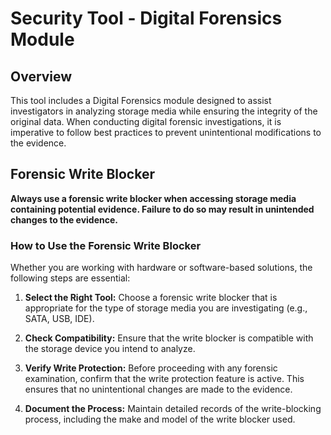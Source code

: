 # Security Tool - Digital Forensics Module

## Overview

<p>This tool includes a Digital Forensics module designed to assist investigators in analyzing storage media while ensuring the integrity of the original data. When conducting digital forensic investigations, it is imperative to follow best practices to prevent unintentional modifications to the evidence.</p>

## Forensic Write Blocker
<p><strong>Always use a forensic write blocker when accessing storage media containing potential evidence. Failure to do so may result in unintended changes to the evidence.</strong></p>

### How to Use the Forensic Write Blocker

<p>Whether you are working with hardware or software-based solutions, the following steps are essential:</p>

1. <p><strong>Select the Right Tool:</strong>
   Choose a forensic write blocker that is appropriate for the type of storage media you are investigating (e.g., SATA, USB, IDE).</p>

2. <p><strong>Check Compatibility:</strong>
   Ensure that the write blocker is compatible with the storage device you intend to analyze.</p>

3. <p><strong>Verify Write Protection:</strong>
   Before proceeding with any forensic examination, confirm that the write protection feature is active. This ensures that no unintentional changes are made to the evidence.</p>

4. <p><strong>Document the Process:</strong>
   Maintain detailed records of the write-blocking process, including the make and model of the write blocker used.</p>
